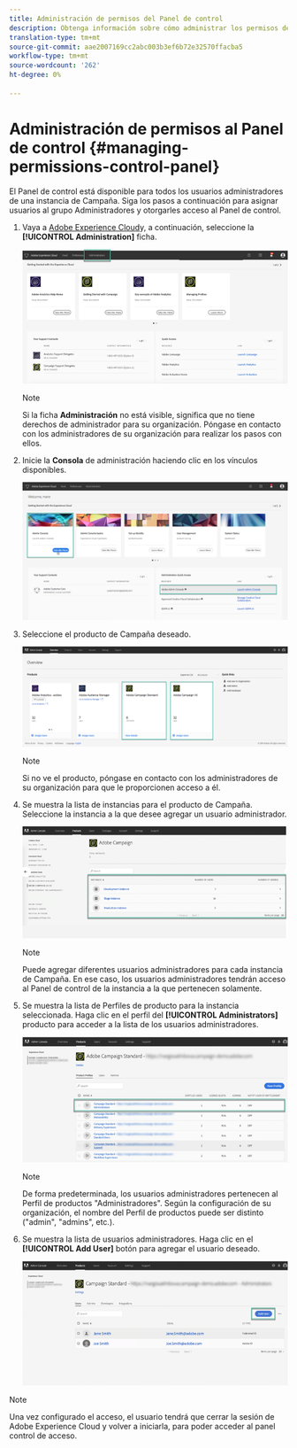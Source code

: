```yaml
---
title: Administración de permisos del Panel de control
description: Obtenga información sobre cómo administrar los permisos del Panel de control
translation-type: tm+mt
source-git-commit: aae2007169cc2abc003b3ef6b72e32570ffacba5
workflow-type: tm+mt
source-wordcount: '262'
ht-degree: 0%

---
```



# Administración de permisos al Panel de control {#managing-permissions-control-panel}

El Panel de control está disponible para todos los usuarios administradores de una instancia de Campaña. Siga los pasos a continuación para asignar usuarios al grupo Administradores y otorgarles acceso al Panel de control.

1. Vaya a [Adobe Experience Cloud](https://experiencecloud.adobe.com/)y, a continuación, seleccione la **[!UICONTROL Administration]** ficha.

   ![](assets/do-not-localize/control_panel_add_user1.png)

   >[!NOTE]
   >
   >Si la ficha <b>Administración</b> no está visible, significa que no tiene derechos de administrador para su organización. Póngase en contacto con los administradores de su organización para realizar los pasos con ellos.

1. Inicie la **Consola** de administración haciendo clic en los vínculos disponibles.

   ![](assets/do-not-localize/control_panel_admin1.png)

1. Seleccione el producto de Campaña deseado.

   ![](assets/do-not-localize/control_panel_add_user3.png)

   >[!NOTE]
   >
   >Si no ve el producto, póngase en contacto con los administradores de su organización para que le proporcionen acceso a él.

1. Se muestra la lista de instancias para el producto de Campaña. Seleccione la instancia a la que desee agregar un usuario administrador.

   ![](assets/do-not-localize/control_panel_add_user4.png)

   >[!NOTE]
   >
   >Puede agregar diferentes usuarios administradores para cada instancia de Campaña. En ese caso, los usuarios administradores tendrán acceso al Panel de control de la instancia a la que pertenecen solamente.

1. Se muestra la lista de Perfiles de producto para la instancia seleccionada. Haga clic en el perfil del **[!UICONTROL Administrators]** producto para acceder a la lista de los usuarios administradores.

   ![](assets/do-not-localize/control_panel_add_user_5.png)

   >[!NOTE]
   >
   >De forma predeterminada, los usuarios administradores pertenecen al Perfil de productos &quot;Administradores&quot;. Según la configuración de su organización, el nombre del Perfil de productos puede ser distinto (&quot;admin&quot;, &quot;admins&quot;, etc.).

1. Se muestra la lista de usuarios administradores. Haga clic en el **[!UICONTROL Add User]** botón para agregar el usuario deseado.

   ![](assets/do-not-localize/control_panel_add_user_6.png)

>[!NOTE]
>
>Una vez configurado el acceso, el usuario tendrá que cerrar la sesión de Adobe Experience Cloud y volver a iniciarla, para poder acceder al panel control de acceso.
